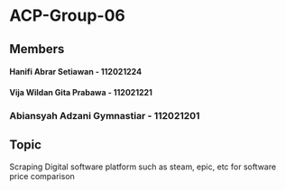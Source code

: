 # ACP-Group-06
## Members
#### Hanifi Abrar Setiawan - 112021224
#### Vija Wildan Gita Prabawa - 112021221
### Abiansyah Adzani Gymnastiar - 112021201
## Topic
Scraping Digital software platform such as steam, epic, etc for software price comparison
